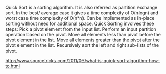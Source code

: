 Quick Sort is a sorting algorithm. It is also referred as partition exchange sort.
In the best/ average case it gives a time complexity of O(nlogn) and worst case time complexity of O(n*n).
Can be implemented as in-place sorting without need for additional space.
Quick Sorting involves these steps:
Pick a pivot element from the input list.
Perform an input partition operation based on the pivot. Move all elements less than pivot before the pivot element in the list. Move all elements greater than the pivot after the pivot element in the list.
Recursively sort the left and right sub-lists of the pivot.

http://www.sourcetricks.com/2011/06/what-is-quick-sort-algorithm-how-to.html

